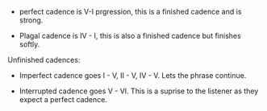 - perfect cadence is V-I prgression, this is a finished cadence and is strong.
  
- Plagal cadence is IV - I, this is also a finished cadence but finishes softly.

Unfinished cadences:

- Imperfect cadence goes I - V, II - V, IV - V. Lets the phrase continue.

- Interrupted cadence goes V - VI. This is a suprise to the listener as they expect a perfect cadence.
